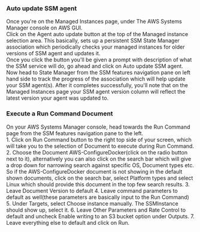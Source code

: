### Auto update SSM agent

Once you're on the Managed Instances page, under The AWS Systems Manager console on AWS GUI. <br/> Click on the Agent auto update button at the top of the Managed instance selection area. This basically, sets up a persistent SSM State Manager association which periodically checks your managed instances for older versions of SSM agent and updates it. <br/> Once you click the button you'll be given a prompt with description of what the SSM service will do, go ahead and click on Auto update SSM agent.<br/> Now head to State Manager from the SSM features navigation pane on left hand side to track the progress of the association which will help update your SSM agent(s). After it completes successfully, you'll note that on the Managed Instances page your SSM agent version column will reflect the latest version your agent was updated to.

### Execute a Run Command Document

On your AWS Systems Manager console, head towards the Run Command page from the SSM features navigation pane to the left. <br/> 1. Click on Run Command button to the right top side of your screen, which will take you to the selection of Document to execute during Run Command. 2. Choose the Document AWS-ConfigureDocker(click on the radio button next to it), alternatively you can also click on the search bar which will give a drop down for narrowing search against specific OS, Document types etc. So if the AWS-ConfigureDocker document is not showing in the default shown documents, click on the search bar, select Platform types and select Linux which should provide this document in the top few search results. 3. Leave Document Version to default 4. Leave command parameters to default as well(these parameters are basically input to the Run Command) 5. Under Targets, select Choose instance manually. The SSMInstance should show up, select it. 6. Leave Other Parameters and Rate Control to default and uncheck Enable writing to an S3 bucket option under Outputs. 7. Leave everything else to default and click on Run.